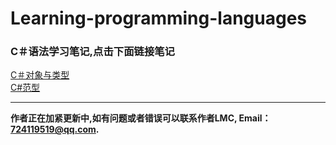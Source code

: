 # Learning-programming-languages
### C＃语法学习笔记,点击下面链接笔记<br>
[C＃对象与类型](https://github.com/Lumnca/C-/blob/master/%E7%B1%BB%E5%9E%8B%E4%B8%8E%E5%AF%B9%E8%B1%A1.md)<br>
[C#范型](https://github.com/Lumnca/C-/blob/master/%E8%8C%83%E5%9E%8B.md)
***
**作者正在加紧更新中,如有问题或者错误可以联系作者LMC, Email：724119519@qq.com.**

